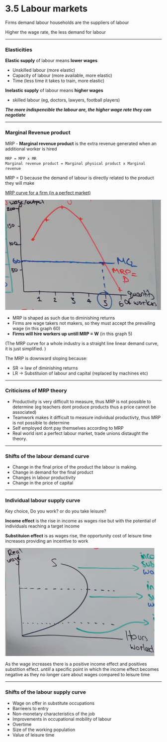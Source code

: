 # 3.5 Labour markets

Firms demand labour
households are the suppliers of labour

Higher the wage rate, the less demand for labour

---

### Elasticities 

**Elastic supply** of labour means **lower wages**
- Unskilled labour (more elastic)
- Capacity of labour (more available, more elastic)
- Time (less time it takes to train, more elastic)

**Inelastic supply** of labour means **higher wages**
- skilled labour (eg, doctors, lawyers, football players)

***The more indispencible the labour are, the higher wage rate they can negotiate***

---

### Marginal Revenue product

MRP - **Marginal revenue product** is the extra revenue generated when an additional worker is hired

```
MRP = MPP x MR
Marginal revenue product = Marginal physical product x Marginal revenue
```

MRP = D because the demand of labour is directly related to the product they will make

<u>MRP curve for a firm (in a perfect market)</u>

![](MRP.png)

- MRP is shaped as such due to diminishing returns
- Firms are wage takers not makers, so they must accept the prevailing wage (in this graph 60)
- **Firms will hire workers up untill MRP = W** (in this graph 5)

(The MRP curve for a whole industry is a straight line linear demand curve, it is just simplified. )

The MRP is downward sloping because:
- SR -> law of diminishing returns
- LR -> Substituion of labour and capital (replaced by machines etc)

---

### Criticisms of MRP theory

- Productivity is very difficult to measure, thus MRP is not possible to determine (eg teachers dont produce products thus a price cannot be associated)
- Teamwork makes it difficult to measure individual productivty, thus MRP is not possible to determine
- Self employed dont pay themselves according to MRP
- Real world isnt a perfect labour market, trade unions distaught the theory.

---

### Shifts of the labour demand curve

- Change in the final price of the product the labour is making.
- Change in demand for the final product
- Changes in labour productivity
- Change in the price of capital

---

### Individual labour supply curve

Key choice, Do you work? or do you take leisure?

**Income effect** is the rise in income as wages rise but with the potential of individuals reaching a target income

**Substituion effect** is as wages rise, the opportunity cost of leisure time increases providing an incentive to work

![](individual.png)

As the wage increases there is a positive income effect and positives substition effect. *untill* a specific point in which the income effect becomes negative as they no longer care about wages compared to leisure time

---

### Shifts of the labour supply curve

- Wage on offer in substitute occupations
- Barrieers to entry
- Non-monetary characteristics of the job
- Improvements in occupational mobility of labour
- Overtime
- Size of the working population
- Value of leisure time

